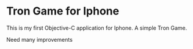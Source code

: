 # Tron Game for Iphone

This is my first Objective-C application for Iphone.
A simple Tron Game.

Need many improvements
